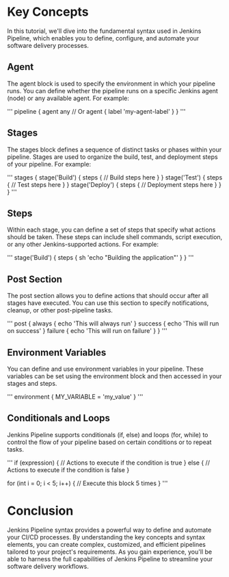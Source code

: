 # Key Concepts
In this tutorial, we'll dive into the fundamental syntax used in Jenkins Pipeline, which enables you to define, configure, and automate your software delivery processes.

## Agent
The agent block is used to specify the environment in which your pipeline runs. You can define whether the pipeline runs on a specific Jenkins agent (node) or any available agent. For example:


'''
pipeline {
    agent any
    // Or
    agent { label 'my-agent-label' }
}
'''
## Stages
The stages block defines a sequence of distinct tasks or phases within your pipeline. Stages are used to organize the build, test, and deployment steps of your pipeline. For example:

'''
stages {
    stage('Build') {
        steps {
            // Build steps here
        }
    }
    stage('Test') {
        steps {
            // Test steps here
        }
    }
    stage('Deploy') {
        steps {
            // Deployment steps here
        }
    }
}
'''
## Steps
Within each stage, you can define a set of steps that specify what actions should be taken. These steps can include shell commands, script execution, or any other Jenkins-supported actions. For example:

'''
stage('Build') {
    steps {
        sh 'echo "Building the application"'
    }
}
'''

## Post Section
The post section allows you to define actions that should occur after all stages have executed. You can use this section to specify notifications, cleanup, or other post-pipeline tasks.

'''
post {
    always {
        echo 'This will always run'
    }
    success {
        echo 'This will run on success'
    }
    failure {
        echo 'This will run on failure'
    }
}
'''

## Environment Variables
You can define and use environment variables in your pipeline. These variables can be set using the environment block and then accessed in your stages and steps.

'''
environment {
    MY_VARIABLE = 'my_value'
}
'''

## Conditionals and Loops
Jenkins Pipeline supports conditionals (if, else) and loops (for, while) to control the flow of your pipeline based on certain conditions or to repeat tasks.

'''
if (expression) {
    // Actions to execute if the condition is true
} else {
    // Actions to execute if the condition is false
}

for (int i = 0; i < 5; i++) {
    // Execute this block 5 times
}
'''

# Conclusion
Jenkins Pipeline syntax provides a powerful way to define and automate your CI/CD processes. By understanding the key concepts and syntax elements, you can create complex, customized, and efficient pipelines tailored to your project's requirements. As you gain experience, you'll be able to harness the full capabilities of Jenkins Pipeline to streamline your software delivery workflows.




